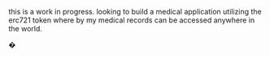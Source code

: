 this is a work in progress.
looking to build a medical application utilizing the erc721 token
where by my medical records can be accessed anywhere in the world.


�

